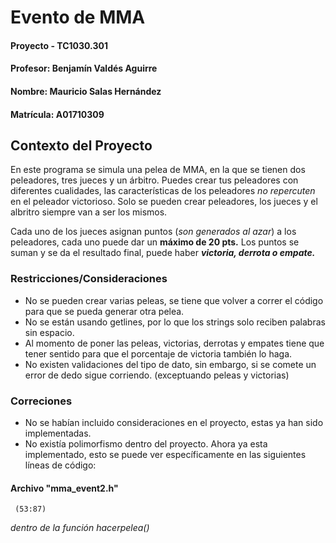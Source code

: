 # Evento de MMA
#### Proyecto - TC1030.301
#### Profesor: Benjamín Valdés Aguirre
#### Nombre: Mauricio Salas Hernández
#### Matrícula: A01710309

## Contexto del Proyecto
En este programa se simula una pelea de MMA, en la que se tienen dos peleadores, tres jueces y un árbitro.
Puedes crear tus peleadores con diferentes cualidades, las características de los peleadores *no repercuten* en el peleador victorioso.
Solo se pueden crear peleadores, los jueces y el albritro siempre van a ser los mismos.

Cada uno de los jueces asignan puntos (*son generados al azar*) a los peleadores, cada uno puede dar un **máximo de 20 pts.**
Los puntos se suman y se da el resultado final, puede haber ***victoria, derrota o empate.***


### Restricciones/Consideraciones
- No se pueden crear varias peleas, se tiene que volver a correr el código para que se pueda generar otra pelea.
- No se están usando getlines, por lo que los strings solo reciben palabras sin espacio.
- Al momento de poner las peleas, victorias, derrotas y empates tiene que tener sentido para que el porcentaje de victoria también lo haga.
- No existen validaciones del tipo de dato, sin embargo, si se comete un error de dedo sigue corriendo. (exceptuando peleas y victorias)


### Correciones
* No se habían incluido consideraciones en el proyecto, estas ya han sido implementadas.
* No existía polimorfismo dentro del proyecto. Ahora ya esta implementado, esto se puede ver específicamente en las siguientes líneas de código:
#### Archivo "mma_event2.h"
     (53:87) 
  *dentro de la función hacerpelea()*
